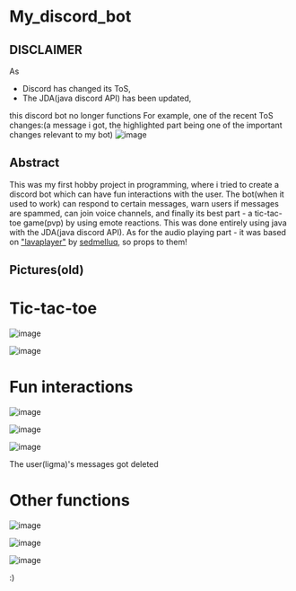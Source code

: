# My_discord_bot

## DISCLAIMER
As
- Discord has changed its ToS,
- The JDA(java discord API) has been updated,

this discord bot no longer functions
For example, one of the recent ToS changes:(a message i got, the highlighted part being one of the important changes relevant to my bot)
![image](https://github.com/user-attachments/assets/5cc99abc-06de-4dea-a0f8-9ec523c0e169)



## Abstract
This was my first hobby project in programming, where i tried to create a discord bot which can have fun interactions with the user. The bot(when it used to work) can respond to certain messages, warn users if messages are spammed, can join voice channels, and finally its best part - a tic-tac-toe game(pvp) by using emote reactions. This was done entirely using java with the JDA(java discord API). As for the audio playing part - it was based on ["lavaplayer"](https://github.com/sedmelluq/lavaplayer) by [sedmelluq](https://github.com/sedmelluq/), so props to them!

## Pictures(old)

# Tic-tac-toe

![image](https://github.com/user-attachments/assets/a1d5c6e7-3241-42b9-bae6-e0848a8e548a)

![image](https://github.com/user-attachments/assets/9d508629-1c51-4994-91a8-82a6e4b400f5)


# Fun interactions

![image](https://github.com/user-attachments/assets/f02a7f77-97a9-4df0-83f1-df877ea6fa8d)

![image](https://github.com/user-attachments/assets/fa69e365-a52b-4b7c-a2b6-cdd4c0df4584)

![image](https://github.com/user-attachments/assets/858745fa-263c-4a78-8153-bb2a938b5ce1)

The user(ligma)'s messages got deleted

# Other functions

![image](https://github.com/user-attachments/assets/9a04e2e8-ef2b-4a9e-84a6-b06c4404d90d)

![image](https://github.com/user-attachments/assets/820368f1-388f-42f3-9d60-71337fe31348)

![image](https://github.com/user-attachments/assets/118e6e17-fdde-460e-a43b-e33c7ac33f50)



:)

